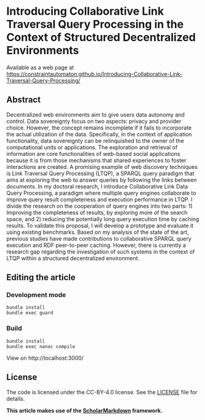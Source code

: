 # Introducing Collaborative Link Traversal Query Processing in the Context of Structured Decentralized Environments
Available as a web page at https://constraintautomaton.github.io/Introducing-Collaborative-Link-Traversal-Query-Processing/
## Abstract
Decentralized web environments aim to give users data autonomy and control.
Data sovereignty focus on two aspects: privacy and provider choice.
However, the concept remains incomplete if it fails to incorporate the actual utilization of the data.
Specifically, in the context of application functionality,
data sovereignty can be relinquished to the owner of the computational units or applications.
The exploration and retrieval of information are core functionalities of web-based social
applications because it is from those mechanisms that shared experiences to foster interactions are created.
A promising example of web discovery techniques is Link Traversal Query Processing (LTQP),
a SPARQL query paradigm that aims at exploring the web to answer queries by following the links between documents.
In my doctoral research, I introduce Collaborative Link Data Query Processing,
a paradigm where multiple query engines collaborate to improve query result completeness and execution performance in LTQP.
I divide the research on the cooperation of query engines into two parts: 1) Improving the completeness of results, by exploring more of the search space,
and 2) reducing the potentially long query execution time by caching results.
To validate this proposal, I will develop a prototype and evaluate it using existing benchmarks.
Based on my analysis of the state of the art,
previous studies have made contributions to collaborative SPARQL query execution and RDF peer-to-peer caching.
However, there is currently a research gap regarding the investigation of such systems in
the context of LTQP within a structured decentralized environment.

## Editing the article
### Development mode
```
bundle install
bundle exec guard
```

### Build
```
bundle install
bundle exec nanoc compile
```

View on http://localhost:3000/

## License
The code is licensed under the CC-BY-4.0 license. See the [LICENSE](LICENSE) file for details.

**This article makes use of the [ScholarMarkdown](https://github.com/rubensworks/ScholarMarkdown/) framework.**

